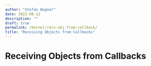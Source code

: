 ```yaml
---
author: "Stefan Wagner"
date: 2022-08-12
description: ""
draft: true
permalink: /kernel/recv-obj-from-callback/
title: "Receiving Objects from Callbacks"
---
```


# Receiving Objects from Callbacks
